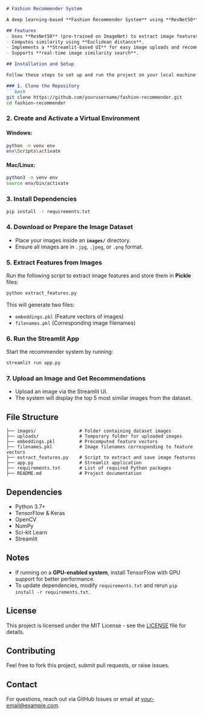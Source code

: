 ```markdown
# Fashion Recommender System

A deep learning-based **Fashion Recommender System** using **ResNet50** for image feature extraction and **K-Nearest Neighbors (KNN)** for similarity search.

## Features
- Uses **ResNet50** (pre-trained on ImageNet) to extract image features.
- Computes similarity using **Euclidean distance**.
- Implements a **Streamlit-based UI** for easy image uploads and recommendations.
- Supports **real-time image similarity search**.

## Installation and Setup

Follow these steps to set up and run the project on your local machine:

### 1. Clone the Repository
```bash
git clone https://github.com/yourusername/fashion-recommender.git
cd fashion-recommender
```

### 2. Create and Activate a Virtual Environment
#### Windows:
```bash
python -m venv env
env\Scripts\activate
```
#### Mac/Linux:
```bash
python3 -m venv env
source env/bin/activate
```

### 3. Install Dependencies
```bash
pip install -r requirements.txt
```

### 4. Download or Prepare the Image Dataset
- Place your images inside an **`images/`** directory.
- Ensure all images are in `.jpg`, `.jpeg`, or `.png` format.

### 5. Extract Features from Images
Run the following script to extract image features and store them in **Pickle** files:
```bash
python extract_features.py
```
This will generate two files:
- `embeddings.pkl` (Feature vectors of images)
- `filenames.pkl` (Corresponding image filenames)

### 6. Run the Streamlit App
Start the recommender system by running:
```bash
streamlit run app.py
```

### 7. Upload an Image and Get Recommendations
- Upload an image via the Streamlit UI.
- The system will display the top 5 most similar images from the dataset.

## File Structure
```
├── images/                # Folder containing dataset images
├── uploads/               # Temporary folder for uploaded images
├── embeddings.pkl         # Precomputed feature vectors
├── filenames.pkl          # Image filenames corresponding to feature vectors
├── extract_features.py    # Script to extract and save image features
├── app.py                 # Streamlit application
├── requirements.txt       # List of required Python packages
├── README.md              # Project documentation
```

## Dependencies
- Python 3.7+
- TensorFlow & Keras
- OpenCV
- NumPy
- Sci-kit Learn
- Streamlit

## Notes
- If running on a **GPU-enabled system**, install TensorFlow with GPU support for better performance.
- To update dependencies, modify `requirements.txt` and rerun `pip install -r requirements.txt`.

## License
This project is licensed under the MIT License - see the [LICENSE](LICENSE) file for details.

## Contributing
Feel free to fork this project, submit pull requests, or raise issues.

## Contact
For questions, reach out via GitHub Issues or email at your-email@example.com.
```

